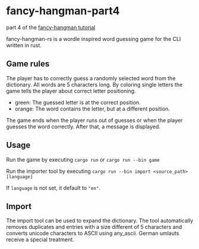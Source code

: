 # fancy-hangman-part4
part 4 of the [fancy-hangman tutorial](https://www.tohuwabohu.io/2022/06/building-a-cli-wordle-game-in-rust-part-4/)

fancy-hangman-rs is a wordle inspired word guessing game for the CLI written in rust.

## Game rules
The player has to correctly guess a randomly selected word from the dictionary. All words are 5 characters long. By coloring single letters the game tells the player about correct letter positioning.
* green: The guessed letter is at the correct position.
* orange: The word contains the letter, but at a different position.

The game ends when the player runs out of guesses or when the player guesses the word correctly. After that, a message is displayed.

## Usage

Run the game by executing `cargo run` or `cargo run --bin game`

Run the importer tool by executing `cargo run --bin import <source_path> [language]`

If `language` is not set, it default to `"en"`.

## Import
The import tool can be used to expand the dictionary. The tool automatically removes duplicates and entries with a size different of 5 characters and converts unicode characters to ASCII using any_ascii. German umlauts receive a special treatment.

